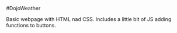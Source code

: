 #DojoWeather 

Basic webpage with HTML nad CSS. Includes a little bit of JS adding functions to buttons.